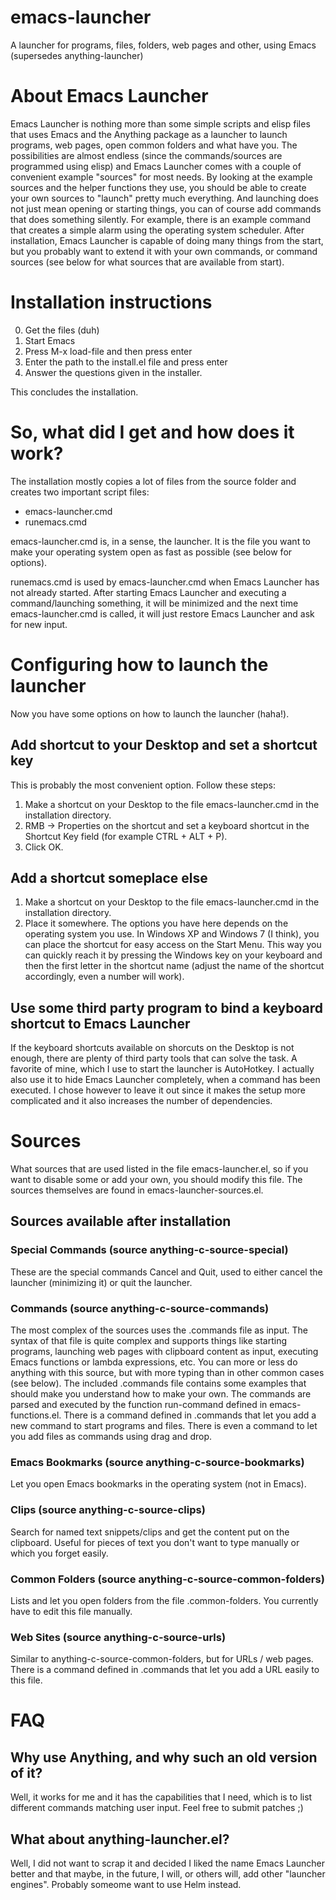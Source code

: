 emacs-launcher
==============

A launcher for programs, files, folders, web pages and other, using Emacs (supersedes anything-launcher)

# About Emacs Launcher

Emacs Launcher is nothing more than some simple scripts and elisp files that uses Emacs and the Anything package as a launcher to launch programs, web pages, open common folders and what have you. The possibilities are almost endless (since the commands/sources are programmed using elisp) and Emacs Launcher comes with a couple of convenient example "sources" for most needs. By looking at the example sources and the helper functions they use, you should be able to create your own sources to "launch" pretty much everything. And launching does not just mean opening or starting things, you can of course add commands that does something silently. For example, there is an example command that creates a simple alarm using the operating system scheduler. After installation, Emacs Launcher is capable of doing many things from the start, but you probably want to extend it with your own commands, or command sources (see below for what sources that are available from start).

# Installation instructions

0. Get the files (duh)
1. Start Emacs
2. Press M-x load-file and then press enter
3. Enter the path to the install.el file and press enter
4. Answer the questions given in the installer.

This concludes the installation. 

# So, what did I get and how does it work?

The installation mostly copies a lot of files from the source folder and creates two important script files:

- emacs-launcher.cmd
- runemacs.cmd

emacs-launcher.cmd is, in a sense, the launcher. It is the file you want to make your operating system open as fast as possible (see below for options).

runemacs.cmd is used by emacs-launcher.cmd when Emacs Launcher has not already started. After starting Emacs Launcher and executing a command/launching something, it will be minimized and the next time emacs-launcher.cmd is called, it will just restore Emacs Launcher and ask for new input.

# Configuring how to launch the launcher

Now you have some options on how to launch the launcher (haha!).

## Add shortcut to your Desktop and set a shortcut key

This is probably the most convenient option. Follow these steps:

1. Make a shortcut on your Desktop to the file emacs-launcher.cmd in the installation directory.
2. RMB -> Properties on the shortcut and set a keyboard shortcut in the Shortcut Key field (for example CTRL + ALT + P).
3. Click OK.

## Add a shortcut someplace else

1. Make a shortcut on your Desktop to the file emacs-launcher.cmd in the installation directory.
2. Place it somewhere. The options you have here depends on the operating system you use. In Windows XP and Windows 7 (I think), you can place the shortcut for easy access on the Start Menu. This way you can quickly reach it by pressing the Windows key on your keyboard and then the first letter in the shortcut name (adjust the name of the shortcut accordingly, even a number will work).

## Use some third party program to bind a keyboard shortcut to Emacs Launcher

If the keyboard shortcuts available on shorcuts on the Desktop is not enough, there are plenty of third party tools that can solve the task. A favorite of mine, which I use to start the launcher is AutoHotkey. I actually also use it to hide Emacs Launcher completely, when a command has been executed. I chose however to leave it out since it makes the setup more complicated and it also increases the number of dependencies.

# Sources

What sources that are used listed in the file emacs-launcher.el, so if you want to disable some or add your own, you should modify this file. The sources themselves are found in emacs-launcher-sources.el.

## Sources available after installation

### Special Commands (source anything-c-source-special)


These are the special commands Cancel and Quit, used to either cancel the launcher (minimizing it) or quit the launcher.

### Commands (source anything-c-source-commands)

The most complex of the sources uses the .commands file as input. The syntax of that file is quite complex and supports things like starting programs, launching web pages with clipboard content as input, executing Emacs functions or lambda expressions, etc. You can more or less do anything with this source, but with more typing than in other common cases (see below). The included .commands file contains some examples that should make you understand how to make your own. The commands are parsed and executed by the function run-command defined in emacs-functions.el. There is a command defined in .commands that let you add a new command to start programs and files. There is even a command to let you add files as commands using drag and drop.

### Emacs Bookmarks (source anything-c-source-bookmarks)

Let you open Emacs bookmarks in the operating system (not in Emacs).

### Clips (source anything-c-source-clips)

Search for named text snippets/clips and get the content put on the clipboard. Useful for pieces of text you don't want to type manually or which you forget easily.

### Common Folders (source anything-c-source-common-folders)

Lists and let you open folders from the file .common-folders. You currently have to edit this file manually.

### Web Sites (source anything-c-source-urls)

Similar to anything-c-source-common-folders, but for URLs / web pages. There is a command defined in .commands that let you add a URL easily to this file.

# FAQ

## Why use Anything, and why such an old version of it?

Well, it works for me and it has the capabilities that I need, which is to list different commands matching user input. Feel free to submit patches ;)

## What about anything-launcher.el?

Well, I did not want to scrap it and decided I liked the name Emacs Launcher better and that maybe, in the future, I will, or others will, add other "launcher engines". Probably someome want to use Helm instead.

